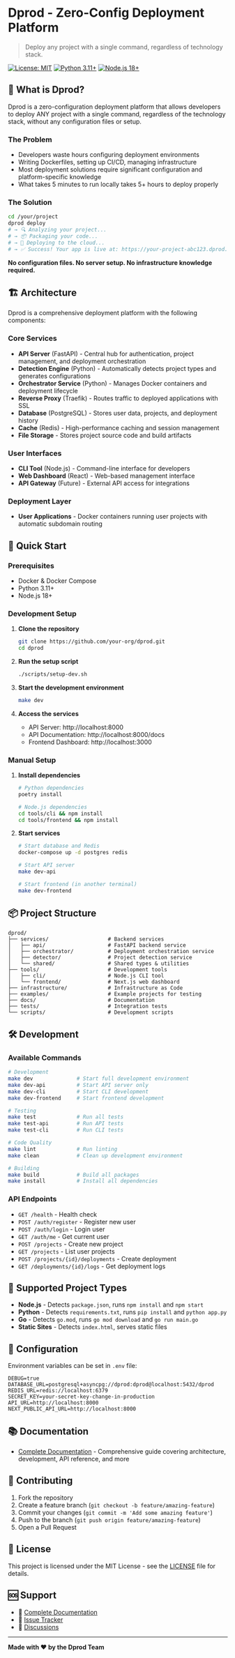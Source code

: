 # Dprod - Zero-Config Deployment Platform

> Deploy any project with a single command, regardless of technology stack.

[![License: MIT](https://img.shields.io/badge/License-MIT-yellow.svg)](https://opensource.org/licenses/MIT)
[![Python 3.11+](https://img.shields.io/badge/python-3.11+-blue.svg)](https://www.python.org/downloads/)
[![Node.js 18+](https://img.shields.io/badge/node.js-18+-green.svg)](https://nodejs.org/)

## 🎯 What is Dprod?

Dprod is a zero-configuration deployment platform that allows developers to deploy ANY project with a single command, regardless of the technology stack, without any configuration files or setup.

### The Problem
- Developers waste hours configuring deployment environments
- Writing Dockerfiles, setting up CI/CD, managing infrastructure
- Most deployment solutions require significant configuration and platform-specific knowledge
- What takes 5 minutes to run locally takes 5+ hours to deploy properly

### The Solution
```bash
cd /your/project
dprod deploy
# → 🔍 Analyzing your project...
# → 📦 Packaging your code...
# → 🚀 Deploying to the cloud...
# → ✅ Success! Your app is live at: https://your-project-abc123.dprod.app
```

**No configuration files. No server setup. No infrastructure knowledge required.**

## 🏗️ Architecture

Dprod is a comprehensive deployment platform with the following components:

### Core Services
- **API Server** (FastAPI) - Central hub for authentication, project management, and deployment orchestration
- **Detection Engine** (Python) - Automatically detects project types and generates configurations
- **Orchestrator Service** (Python) - Manages Docker containers and deployment lifecycle
- **Reverse Proxy** (Traefik) - Routes traffic to deployed applications with SSL
- **Database** (PostgreSQL) - Stores user data, projects, and deployment history
- **Cache** (Redis) - High-performance caching and session management
- **File Storage** - Stores project source code and build artifacts

### User Interfaces
- **CLI Tool** (Node.js) - Command-line interface for developers
- **Web Dashboard** (React) - Web-based management interface
- **API Gateway** (Future) - External API access for integrations

### Deployment Layer
- **User Applications** - Docker containers running user projects with automatic subdomain routing

## 🚀 Quick Start

### Prerequisites
- Docker & Docker Compose
- Python 3.11+
- Node.js 18+

### Development Setup

1. **Clone the repository**
   ```bash
   git clone https://github.com/your-org/dprod.git
   cd dprod
   ```

2. **Run the setup script**
   ```bash
   ./scripts/setup-dev.sh
   ```

3. **Start the development environment**
   ```bash
   make dev
   ```

4. **Access the services**
   - API Server: http://localhost:8000
   - API Documentation: http://localhost:8000/docs
   - Frontend Dashboard: http://localhost:3000

### Manual Setup

1. **Install dependencies**
   ```bash
   # Python dependencies
   poetry install
   
   # Node.js dependencies
   cd tools/cli && npm install
   cd tools/frontend && npm install
   ```

2. **Start services**
   ```bash
   # Start database and Redis
   docker-compose up -d postgres redis
   
   # Start API server
   make dev-api
   
   # Start frontend (in another terminal)
   make dev-frontend
   ```

## 📦 Project Structure

```
dprod/
├── services/                   # Backend services
│   ├── api/                    # FastAPI backend service
│   ├── orchestrator/           # Deployment orchestration service
│   ├── detector/               # Project detection service
│   └── shared/                 # Shared types & utilities
├── tools/                      # Development tools
│   ├── cli/                    # Node.js CLI tool
│   └── frontend/               # Next.js web dashboard
├── infrastructure/             # Infrastructure as Code
├── examples/                   # Example projects for testing
├── docs/                       # Documentation
├── tests/                      # Integration tests
└── scripts/                    # Development scripts
```

## 🛠️ Development

### Available Commands

```bash
# Development
make dev              # Start full development environment
make dev-api          # Start API server only
make dev-cli          # Start CLI development
make dev-frontend     # Start frontend development

# Testing
make test             # Run all tests
make test-api         # Run API tests
make test-cli         # Run CLI tests

# Code Quality
make lint             # Run linting
make clean            # Clean up development environment

# Building
make build            # Build all packages
make install          # Install all dependencies
```

### API Endpoints

- `GET /health` - Health check
- `POST /auth/register` - Register new user
- `POST /auth/login` - Login user
- `GET /auth/me` - Get current user
- `POST /projects` - Create new project
- `GET /projects` - List user projects
- `POST /projects/{id}/deployments` - Create deployment
- `GET /deployments/{id}/logs` - Get deployment logs

## 🎯 Supported Project Types

- **Node.js** - Detects `package.json`, runs `npm install` and `npm start`
- **Python** - Detects `requirements.txt`, runs `pip install` and `python app.py`
- **Go** - Detects `go.mod`, runs `go mod download` and `go run main.go`
- **Static Sites** - Detects `index.html`, serves static files

## 🔧 Configuration

Environment variables can be set in `.env` file:

```env
DEBUG=true
DATABASE_URL=postgresql+asyncpg://dprod:dprod@localhost:5432/dprod
REDIS_URL=redis://localhost:6379
SECRET_KEY=your-secret-key-change-in-production
API_URL=http://localhost:8000
NEXT_PUBLIC_API_URL=http://localhost:8000
```

## 📚 Documentation

- [Complete Documentation](DOCS.md) - Comprehensive guide covering architecture, development, API reference, and more

## 🤝 Contributing

1. Fork the repository
2. Create a feature branch (`git checkout -b feature/amazing-feature`)
3. Commit your changes (`git commit -m 'Add some amazing feature'`)
4. Push to the branch (`git push origin feature/amazing-feature`)
5. Open a Pull Request

## 📄 License

This project is licensed under the MIT License - see the [LICENSE](LICENSE) file for details.

## 🆘 Support

- 📖 [Complete Documentation](DOCS.md)
- 🐛 [Issue Tracker](https://github.com/your-org/dprod/issues)
- 💬 [Discussions](https://github.com/your-org/dprod/discussions)

---

**Made with ❤️ by the Dprod Team**